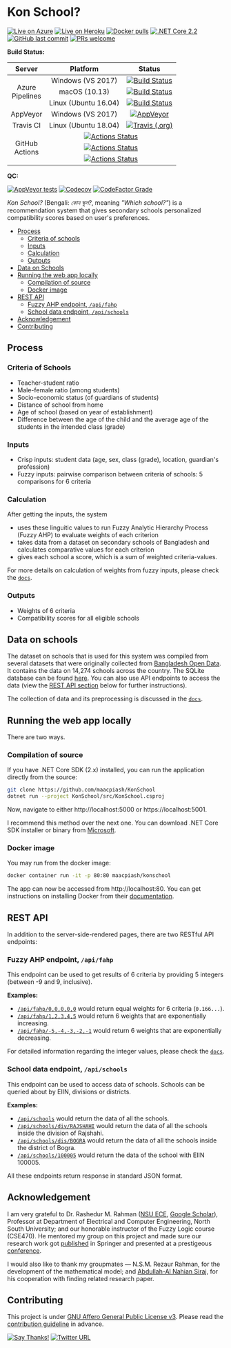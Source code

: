 # Kon School?

[![Live on Azure](https://img.shields.io/badge/Azure-Live-0089D6.svg?style=flat-square&logo=microsoft-azure)](https://KonSchool.azurewebsites.net)
[![Live on Heroku](https://img.shields.io/badge/Heroku-Live-79589F.svg?style=flat-square&logo=heroku)](https://KonSchool.herokuapp.com)
[![Docker pulls](https://img.shields.io/docker/pulls/maacpiash/konschool.svg?logo=docker&style=flat-square)](https://hub.docker.com/r/maacpiash/konschool)
[![.NET Core 2.2](https://img.shields.io/badge/Core-v2.2-692079.svg?logo=.net&style=flat-square)](https://dot.net/get-core)
[![GitHub last commit](https://img.shields.io/github/last-commit/maacpiash/KonSchool.svg?logo=git&style=flat-square)](https://github.com/maacpiash/KonSchool/commits)
[![PRs welcome](https://img.shields.io/badge/PRs-welcome-brightgreen.svg?logo=github&style=flat-square)](https://github.com/maacpiash/KonSchool/pulls)

**Build Status:**

<table>
  <thead>
    <tr>
      <th>Server</th>
      <th>Platform</th>
      <th>Status</th>
    </tr>
  </thead>
  <tbody>
    <tr>
      <td align="center" rowspan=4>Azure<br/>Pipelines</td>
      <td align="center">Windows (VS 2017)</td>
      <td align="center"><a href="https://dev.azure.com/ahadc/KonSchool/_build/latest?definitionId=3&branchName=master" target="blank"><img src="https://dev.azure.com/ahadc/KonSchool/_apis/build/status/KonSchool?branchName=master&jobName=Job&configuration=Job%20windows" alt="Build Status"></td>
    <tr>
    <tr>
      <td align="center">macOS (10.13)</td>
      <td align="center"><a href="https://dev.azure.com/ahadc/KonSchool/_build/latest?definitionId=3&branchName=master" target="blank"><img src="https://dev.azure.com/ahadc/KonSchool/_apis/build/status/KonSchool?branchName=master&jobName=Job&configuration=Job%20mac" alt="Build Status"></td>
    </tr>
    <tr>
      <td align="center">Linux (Ubuntu 16.04)</td>
      <td align="center"><a href="https://dev.azure.com/ahadc/KonSchool/_build/latest?definitionId=3&branchName=master" target="blank"><img src="https://dev.azure.com/ahadc/KonSchool/_apis/build/status/KonSchool?branchName=master&jobName=Job&configuration=Job%20linux" alt="Build Status"></td>
    </tr>
    <tr>
      <td align="center">AppVeyor</td>
      <td align="center">Windows (VS 2017)</td>
      <td align="center"><a href="https://ci.appveyor.com/project/maacpiash/konschool" target="blank"><img src="https://img.shields.io/appveyor/ci/maacpiash/KonSchool?style=flat-square&logo=appveyor" alt="AppVeyor"></a></td>
    </tr>
    <tr>
      <td align="center">Travis CI</td>
      <td align="center">Linux (Ubuntu 18.04)</td>
      <td align="center"><a href="https://travis-ci.org/maacpiash/KonSchool" target="blank"><img src="https://img.shields.io/travis/maacpiash/KonSchool?style=flat-square&logo=travis" alt="Travis (.org)"></a></td>
    </tr>
    <tr>
      <td align="center" rowspan=4>GitHub<br>Actions</td>
    </tr>
    <tr>
      <td align="center" colspan=3><a href="https://github.com/maacpiash/KonSchool/actions?workflowID=Windows"><img src="https://github.com/maacpiash/KonSchool/workflows/Windows/badge.svg" alt="Actions Status"></a></td>
    </tr>
    <tr>
      <td align="center" colspan=3><a href="https://github.com/maacpiash/KonSchool/actions?workflowID=macOS"><img src="https://github.com/maacpiash/KonSchool/workflows/macOS/badge.svg" alt="Actions Status"></a></td>
    </tr>
    <tr>
      <td align="center" colspan=3><a href="https://github.com/maacpiash/KonSchool/actions?workflowID=Ubuntu"><img src="https://github.com/maacpiash/KonSchool/workflows/Ubuntu/badge.svg" alt="Actions Status"></a></td>
    </tr>
  </tbody>
</table>

**QC:**

[![AppVeyor tests](https://img.shields.io/appveyor/tests/maacpiash/KonSchool.svg?logo=appveyor&style=flat-square)](https://ci.appveyor.com/project/maacpiash/konschool)
[![Codecov](https://img.shields.io/codecov/c/gh/maacpiash/KonSchool.svg?logo=codecov&style=flat-square)](https://codecov.io/gh/maacpiash/KonSchool)
[![CodeFactor Grade](https://img.shields.io/codefactor/grade/github/maacpiash/KonSchool?style=flat-square)](https://www.codefactor.io/repository/github/maacpiash/konschool)

*Kon School?* (Bengali: *কোন স্কুল?*, meaning *"Which school?"*) is a recommendation system that gives secondary schools personalized compatibility scores based on user's preferences.

- [Process](#Process)
  - [Criteria of schools](#Criteria-of-schools)
  - [Inputs](#Inputs)
  - [Calculation](#Calculation)
  - [Outputs](#Outputs)
- [Data on Schools](#Data-on-schools)
- [Running the web app locally](#Running-the-web-app-locally)
  - [Compilation of source](#Compilation-of-source)
  - [Docker image](#Docker-image)
- [REST API](#REST-API)
  - [Fuzzy AHP endpoint, `/api/fahp`](#Fuzzy-AHP-endpoint-apifahp)
  - [School data endpoint, `/api/schools`](#School-data-endpoint-apischools)
- [Acknowledgement](#Acknowledgement)
- [Contributing](#Contributing)

## Process

### Criteria of Schools

- Teacher-student ratio
- Male-female ratio (among students)
- Socio-economic status (of guardians of students)
- Distance of school from home
- Age of school (based on year of establishment)
- Difference between the age of the child and the average age of the students in the intended class (grade)

### Inputs

- Crisp inputs: student data (age, sex, class (grade), location, guardian's profession)
- Fuzzy inputs: pairwise comparison between criteria of schools: 5 comparisons for 6 criteria

### Calculation

After getting the inputs, the system

- uses these linguitic values to run Fuzzy Analytic Hierarchy Process (Fuzzy AHP) to evaluate weights of each criterion
- takes data from a dataset on secondary schools of Bangladesh and calculates comparative values for each criterion
- gives each school a score, which is a sum of weighted criteria-values.

For more details on calculation of weights from fuzzy inputs, please check the [`docs`](https://github.com/maacpiash/KonSchool/tree/master/docs).

### Outputs

- Weights of 6 criteria
- Compatibility scores for all eligible schools

## Data on schools

The dataset on schools that is used for this system was compiled from several datasets that were originally collected from [Bangladesh Open Data](http://data.gov.bd/dataset). It contains the data on 14,274 schools across the country. The SQLite database can be found [here](https://drive.google.com/open?id=1_MZnVRHl0ZLHEMab7lBhpUvuS3yaLoPZ). You can also use API endpoints to access the data (view the [REST API section](#REST-API) below for further instructions).

The collection of data and its preprocessing is discussed in the [`docs`](https://github.com/maacpiash/KonSchool/tree/master/docs).

## Running the web app locally

There are two ways.

### Compilation of source

If you have .NET Core SDK (2.x) installed, you can run the application directly from the source:

```bash
git clone https://github.com/maacpiash/KonSchool
dotnet run --project KonSchool/src/KonSchool.csproj
```

Now, navigate to either http://localhost:5000 or https://localhost:5001.

I recommend this method over the next one. You can download .NET Core SDK installer or binary from [Microsoft](https://dot.net/get-core).

### Docker image

You may run from the docker image:

```bash
docker container run -it -p 80:80 maacpiash/konschool
```

The app can now be accessed from http://localhost:80.
You can get instructions on installing Docker from their [documentation](https://docs.docker.com/install/).

## REST API

In addition to the server-side-rendered pages, there are two RESTful API endpoints:

### Fuzzy AHP endpoint, `/api/fahp`

This endpoint can be used to get results of 6 criteria by providing 5 integers (between -9 and 9, inclusive).

**Examples:**

- [`/api/fahp/0,0,0,0,0`](https://konschool.azurewebsites.net/api/fahp/0,0,0,0,0) would return equal weights for 6 criteria (`0.166...`).
- [`/api/fahp/1,2,3,4,5`](https://konschool.azurewebsites.net/api/fahp/1,2,3,4,5) would return 6 weights that are exponentially increasing.
- [`/api/fahp/-5,-4,-3,-2,-1`](https://konschool.azurewebsites.net/api/fahp/-5,-4,-3,-2,-1) would return 6 weights that are exponentially decreasing.

For detailed information regarding the integer values, please check the [`docs`](https://github.com/maacpiash/KonSchool/tree/master/src).

### School data endpoint, `/api/schools`

This endpoint can be used to access data of schools. Schools can be queried about by EIIN, divisions or districts.

**Examples:**

- [`/api/schools`](https://konschool.azurewebsites.net/api/schools) would return the data of all the schools.
- [`/api/schools/div/RAJSHAHI`](https://konschool.azurewebsites.net/api/schools/div/RAJSHAHI) would return the data of all the schools inside the division of Rajshahi.
- [`/api/schools/dis/BOGRA`](https://konschool.azurewebsites.net/api/schools/dis/BOGRA) would return the data of all the schools inside the district of Bogra.
- [`/api/schools/100005`](https://konschool.azurewebsites.net/api/schools/100005) would return the data of the school with EIIN 100005.

All these endpoints return response in standard JSON format.

## Acknowledgement

I am very grateful to Dr. Rashedur M. Rahman ([NSU ECE](http://ece.northsouth.edu/people/rashedur-rahman/), [Google Scholar](https://scholar.google.ca/citations?user=L9S6rlUAAAAJ)), Professor at Department of Electrical and Computer Engineering, North South University; and our honorable instructor of the Fuzzy Logic course (CSE470). He mentored my group on this project and made sure our research work got [published](https://link.springer.com/chapter/10.1007/978-3-319-98678-4_29) in Springer and presented at a prestigeous [conference](https://missi.pwr.edu.pl/2018/).

I would also like to thank my groupmates — N.S.M. Rezaur Rahman, for the development of the mathematical model; and [Abdullah-Al Nahian Siraj](https://github.com/Nahian-Siraj), for his cooperation with finding related research paper.
## Contributing

This project is under [GNU Affero General Public License v3](https://github.com/maacpiash/KonSchool/blob/master/LICENSE.md). Please read the [contribution guideline](https://github.com/maacpiash/KonSchool/blob/master/CONTRIBUTING.md) in advance.

[![Say Thanks!](https://img.shields.io/badge/Say%20Thanks-!-1EAEDB.svg?style=flat-square)](https://saythanks.io/to/maacpiash)
[![Twitter URL](https://img.shields.io/twitter/url/https/github.com/maacpiash/KonSchool?style=social)](https://twitter.com/intent/tweet?url=https%3A//konschool.azurewebsites.net)
